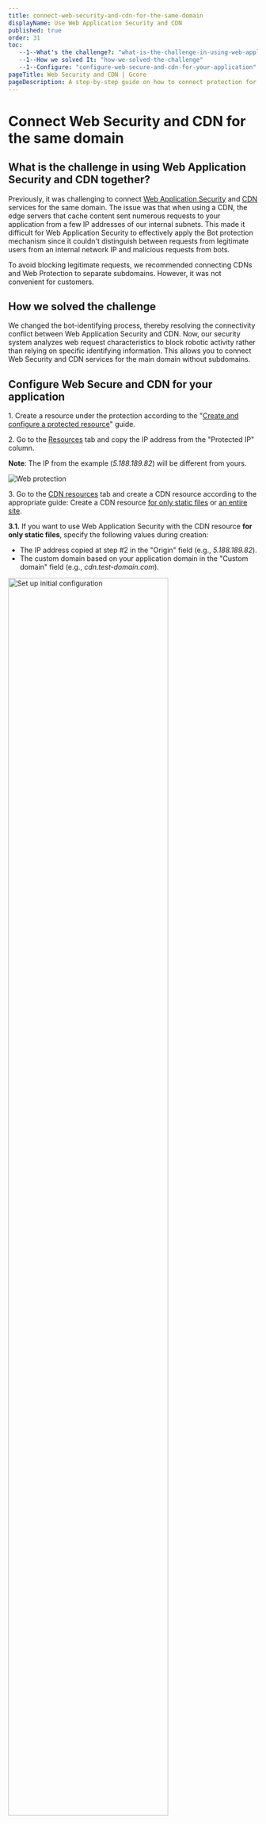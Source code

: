 ```yaml
---
title: connect-web-security-and-cdn-for-the-same-domain
displayName: Use Web Application Security and CDN
published: true
order: 31
toc:
   --1--What's the challenge?: "what-is-the-challenge-in-using-web-application-security-and-cdn-together"
   --1--How we solved It: "how-we-solved-the-challenge"
   --1--Configure: "configure-web-secure-and-cdn-for-your-application"
pageTitle: Web Security and CDN | Gcore  
pageDescription: A step-by-step guide on how to connect protection for a CDN resource.
---
```

# Connect Web Security and CDN for the same domain

## What is the challenge in using Web Application Security and CDN together?

Previously, it was challenging to connect <a href="https://gcore.com/web-security" target="_blank">Web Application Security</a> and <a href="https://gcore.com/cdn" target="_blank">CDN</a> services for the same domain. The issue was that when using a CDN, the edge servers that cache content sent numerous requests to your application from a few IP addresses of our internal subnets. This made it difficult for Web Application Security to effectively apply the Bot protection mechanism since it couldn't distinguish between requests from legitimate users from an internal network IP and malicious requests from bots.

To avoid blocking legitimate requests, we recommended connecting CDNs and Web Protection to separate subdomains. However, it was not convenient for customers.

## How we solved the challenge

We changed the bot-identifying process, thereby resolving the connectivity conflict between Web Application Security and CDN. Now, our security system analyzes web request characteristics to block robotic activity rather than relying on specific identifying information. This allows you to connect Web Security and CDN services for the main domain without subdomains.

## Configure Web Secure and CDN for your application

1\. Create a resource under the protection according to the "<a href="https://gcore.com/docs/web-security/create-and-configure-a-protected-resource" target="_blank">Create and configure a protected resource</a>" guide.


2\. Go to the <a href="https://control.gcore.com/resources/all" target="_blank">Resources</a> tab and copy the IP address from the "Protected IP" column.

**Note**: The IP from the example (*5.188.189.82*) will be different from yours.

<img src="https://assets.gcore.pro/docs/web-security/connect-web-security-and-cdn-for-the-same-domain/13997686949649.png" alt="Web protection">


3\. Go to the <a href="https://cdn.gcore.com/resources/list" target="_blank">CDN resources</a> tab and create a CDN resource according to the appropriate guide: Create a CDN resource <a href="https://gcore.com/docs/cdn/getting-started/create-a-cdn-resource/create-a-cdn-resource-for-only-static-files" target="_blank">for only static files</a> or <a href="https://gcore.com/docs/cdn/getting-started/create-a-cdn-resource/create-a-cdn-resource-for-the-entire-site" target="_blank">an entire site</a>.

**3.1.** If you want to use Web Application Security with the CDN resource **for only static files**, specify the following values during creation:


- The IP address copied at step #2 in the "Origin" field (e.g., *5.188.189.82*).
- The custom domain based on your application domain in the "Custom domain" field (e.g., *cdn.test-domain.com*).

<img src="https://assets.gcore.pro/docs/web-security/connect-web-security-and-cdn-for-the-same-domain/13997787631505.png" alt="Set up initial configuration" width="80%">

Complete the creation of the CDN resource by making all the necessary settings.

**3.2.** If you want to use Web Application Security with the CDN resource **for an entire site**, specify the following values during creation:

- The domain of your application in the "Enter site name" step (e.g., *test-domain.com*).
- The IP address copied at step #2 in the "IPv4 address" field (e.g., *5.188.189.82*).

<img src="https://assets.gcore.pro/docs/web-security/connect-web-security-and-cdn-for-the-same-domain/13997781806353.png" alt="Add DNS record" width="80%">

Complete the creation of the CDN resource by making all the necessary settings.

That's it! This is how you connect Web Application Security and CDN for the same domain.